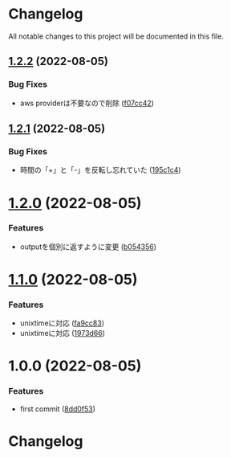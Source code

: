 # Changelog

All notable changes to this project will be documented in this file.

## [1.2.2](https://github.com/hacomono/terraform-time-converter/compare/v1.2.1...v1.2.2) (2022-08-05)


### Bug Fixes

* aws providerは不要なので削除 ([f07cc42](https://github.com/hacomono/terraform-time-converter/commit/f07cc4295052d74502cb7a0f9a47c0884809bac4))

## [1.2.1](https://github.com/hacomono/terraform-time-converter/compare/v1.2.0...v1.2.1) (2022-08-05)


### Bug Fixes

* 時間の「+」と「-」を反転し忘れていた ([195c1c4](https://github.com/hacomono/terraform-time-converter/commit/195c1c4b9792b53e8ebca16a3749d274aba677ce))

# [1.2.0](https://github.com/hacomono/terraform-time-converter/compare/v1.1.0...v1.2.0) (2022-08-05)


### Features

* outputを個別に返すように変更 ([b054356](https://github.com/hacomono/terraform-time-converter/commit/b054356386b89d6ec65ca1c04f9fe86949a19ab1))

# [1.1.0](https://github.com/hacomono/terraform-time-converter/compare/v1.0.0...v1.1.0) (2022-08-05)


### Features

* unixtimeに対応 ([fa9cc83](https://github.com/hacomono/terraform-time-converter/commit/fa9cc83db0f952ec8a0f1d697e027c9511d6eb1b))
* unixtimeに対応 ([1973d66](https://github.com/hacomono/terraform-time-converter/commit/1973d66cb59a8900eec48fca8be1f3ca1e7442ce))

# 1.0.0 (2022-08-05)


### Features

* first commit ([8dd0f53](https://github.com/hacomono/terraform-time-converter/commit/8dd0f536b6e3965589474a7e28566552826bd6bc))

# Changelog
